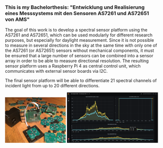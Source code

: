 ### This is my Bachelorthesis: "Entwicklung und Realisierung eines Messsystems mit den Sensoren AS7261 und AS72651 von AMS"

The goal of this work is to develop a spectral sensor platform using the AS7261 and AS72651, which can be used modularly for different 
research purposes, but especially for daylight measurement. Since it is not possible to measure in several directions in the sky at the same 
time with only one of the AS7261 (or AS72651) sensors without mechanical components, it must be ensured that a large number of sensors can be 
combined into a sensor array in order to be able to measure directional resolution. The resulting sensor platform uses a Raspberry Pi 4 as central 
control unit, which communicates with external sensor boards via I2C.

The final sensor platform will be able to differentiate 21 spectral channels of incident light from up to 20 different directions.

<img src="https://github.com/LennardBoediger/Bachelorarbeit/blob/master/Latex/Bachelorarbeit/img/Fancy-Product.JPG" alt="left" width="200"/>
 

<img src="https://github.com/LennardBoediger/Bachelorarbeit/blob/master/Latex/Bachelorarbeit/img/Grafana-Product.jpg" alt="right" width="300"/>
